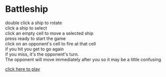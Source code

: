 # Battleship

double click a ship to rotate  
click a ship to select  
click an empty cell to move a selected ship  
press ready to start the game  
click on an opponent's cell to fire at that cell  
if you hit you get to go again  
if you miss, it's the opponent's turn.  
The opponent will move immediately after you so it may be a little confusing
  
[click here to play](https://ayershov777.github.io/SEI-battleship/)